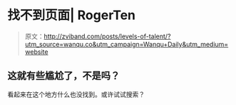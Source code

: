 # 找不到页面| RogerTen

> 原文：<http://zviband.com/posts/levels-of-talent/?utm_source=wanqu.co&utm_campaign=Wanqu+Daily&utm_medium=website>

## 这就有些尴尬了，不是吗？

看起来在这个地方什么也没找到。或许试试搜索？